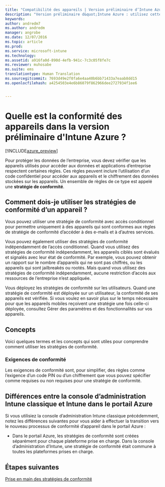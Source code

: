 ```yaml
---
title: "Compatibilité des appareils | Version préliminaire d’Intune Azure | Microsoft Docs"
description: "Version préliminaire d&quot;Intune Azure : utilisez cette rubrique pour en savoir plus sur la conformité dans Microsoft Intune"
keywords: 
author: andredm7
ms.author: andredm
manager: angrobe
ms.date: 12/07/2016
ms.topic: article
ms.prod: 
ms.service: microsoft-intune
ms.technology: 
ms.assetid: a916fa0d-890d-4efb-941c-7c3c05f8fe7c
ms.reviewer: muhosabe
ms.suite: ems
translationtype: Human Translation
ms.sourcegitcommit: 7693d49e2f0fa6e4aa40b6bb71433a7eaab8dd15
ms.openlocfilehash: a4254503e4e6b86079f862966dee2727934f1ee6


---
```


# <a name="what-is-device-compliance-in-intune-azure-preview"></a>Quelle est la conformité des appareils dans la version préliminaire d'Intune Azure ?


[!INCLUDE[azure_preview](../includes/azure_preview.md)]

Pour protéger les données de l’entreprise, vous devez vérifier que les appareils utilisés pour accéder aux données et applications d’entreprise respectent certaines règles. Ces règles peuvent inclure l’utilisation d’un code confidentiel pour accéder aux appareils et le chiffrement des données stockées sur les appareils. Un ensemble de règles de ce type est appelé une **stratégie de conformité**.

##  <a name="how-should-i-use-a-device-compliance-policy"></a>Comment dois-je utiliser les stratégies de conformité d’un appareil ?
Vous pouvez utiliser une stratégie de conformité avec accès conditionnel pour permettre uniquement à des appareils qui sont conformes aux règles de stratégie de conformité d’accéder à des e-mails et à d’autres services.

Vous pouvez également utiliser des stratégies de conformité indépendamment de l’accès conditionnel.
Quand vous utilisez des stratégies de conformité indépendamment, les appareils ciblés sont évalués et signalés avec leur état de conformité. Par exemple, vous pouvez obtenir un rapport sur le nombre d’appareils qui ne sont pas chiffrés, ou les appareils qui sont jailbreakés ou rootés. Mais quand vous utilisez des stratégies de conformité indépendamment, aucune restriction d’accès aux ressources de l’entreprise n’est appliquée.

Vous déployez les stratégies de conformité sur les utilisateurs. Quand une stratégie de conformité est déployée sur un utilisateur, la conformité de ses appareils est vérifiée. Si vous voulez en savoir plus sur le temps nécessaire pour que les appareils mobiles reçoivent une stratégie une fois celle-ci déployée, consultez Gérer des paramètres et des fonctionnalités sur vos appareils.

##  <a name="concepts"></a>Concepts
Voici quelques termes et les concepts qui sont utiles pour comprendre comment utiliser les stratégies de conformité.

### <a name="compliance-requirements"></a>Exigences de conformité
Les exigences de conformité sont, pour simplifier, des règles comme l’exigence d’un code PIN ou d’un chiffrement que vous pouvez spécifier comme requises ou non requises pour une stratégie de conformité.

<!---### Actions for noncompliance

You can specify what needs to happen when a device is determined as noncompliant. This can be a sequence of actions during a specific time.
When you specify these actions, Intune will automatically initiate them in the sequence you specify. See the following example of a sequence of
actions for a device that continues to be in the noncompliant status for
a week:

-   When the device is first determined to be non-compliant, an email with noncompliant notification is sent to the user.

-   3 days after initial noncompliance state, a follow up reminder is sent to the user.

-   5 days after initial noncompliance state, a final reminder with a notification that access to company resources will be blocked on the device in 2 days if the compliance issues are not remediated is sent to the user.

-   7 days after initial noncompliance state, access to company resources is blocked. This requires that you have conditional access policy that specifies that access from noncompliant devices should    be blocked for services such as Exchange and SharePoint.

### Grace Period

This is the time between when a device is first determined as
noncompliant to when access to company resources on that device is blocked. This time allows for time that the user has to resolve
compliance issues on the device. You can also use this time to create your action sequences to send notifications to the user before their access is blocked.

Remember that you need to implement conditional access policies in addition to compliance policies in order for access to company resources to be blocked.--->

##  <a name="differences-between-the-classic-intune-admin-console-and-intune-in-the-azure-portal"></a>Différences entre la console d’administration Intune classique et Intune dans le portail Azure


Si vous utilisiez la console d’administration Intune classique précédemment, notez les différences suivantes pour vous aider à effectuer la transition vers le nouveau processus de conformité d’appareil dans le portail Azure :


-   Dans le portail Azure, les stratégies de conformité sont créées séparément pour chaque plateforme prise en charge. Dans la console d’administration d’Intune, une stratégie de conformité était commune à toutes les plateformes prises en charge.


<!--- -   In the Azure portal, you have the ability to specify actions and notifications that are intiated when a device is determined to be noncompliant. This ability does not exist in the Intune admin console.

-   In the Azure portal, you can set a grace period to allow time for the end-user to get their device back to compliance status before they completely lose the ability to get company data on their device. This is not available in the Intune admin console.--->

##  <a name="next-steps"></a>Étapes suivantes

[Prise en main des stratégies de conformité](get-started-with-device-compliance.md)


<!---### See also

Conditional access--->



<!--HONumber=Feb17_HO1-->


